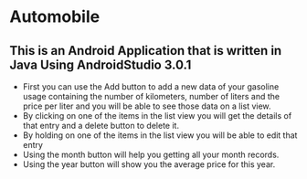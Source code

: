 # Automobile

## This is an Android Application that is written in Java Using AndroidStudio 3.0.1

- First you can use the Add button to add a new data of your gasoline usage containing the number of kilometers, number of liters and the price per liter and you will be able to see those data on a list view.
- By clicking on one of the items in the list view you will get the details of that entry and a delete button to delete it.
- By holding on one of the items in the list view you will be able to edit that entry
- Using the month button will help you getting all your month records.
- Using the year button will show you the average price for this year.
